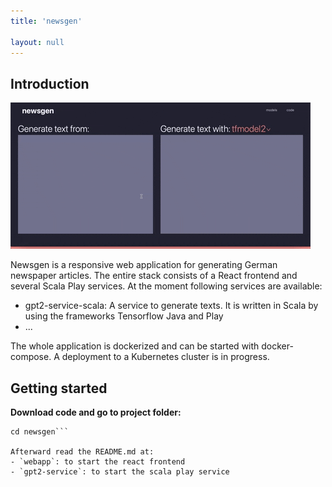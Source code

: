 ```yaml
---
title: 'newsgen'

layout: null
---
```


## Introduction

![](./dashboard.gif)

Newsgen is a responsive web application for generating German newspaper articles. The entire stack consists of a React frontend and several Scala Play services. At the moment following services are available:
- gpt2-service-scala: A service to generate texts. It is written in Scala by using the frameworks Tensorflow Java and Play
- ...

The whole application is dockerized and can be started with docker-compose. A deployment to a Kubernetes cluster is in progress.

## Getting started
**Download code and go to project folder:**
```git clone https://github.com/NewsPipe/newsgen.git
cd newsgen```

Afterward read the README.md at:
- `webapp`: to start the react frontend
- `gpt2-service`: to start the scala play service
